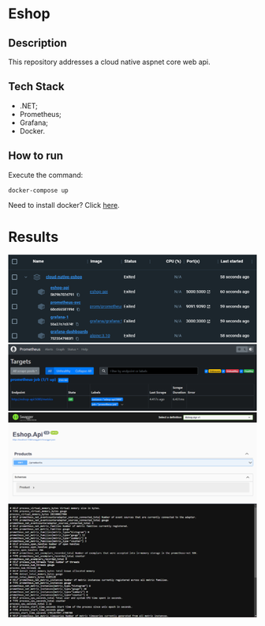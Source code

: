 # Eshop

## Description
This repository addresses a cloud native aspnet core web api.

## Tech Stack
- .NET;
- Prometheus;
- Grafana;
- Docker.

## How to run
Execute the command:
```
docker-compose up
```

Need to install docker? Click [here](https://docs.docker.com/engine/install/).

# Results
<img src="./docs/screenshot-docker-desktop.png" />
<img src="./docs/screenshot-dashboard-prometheus.png" />
<img src="./docs/screenshot-swagger-ui.png" />
<img src="./docs/screenshot-metrics-prometheus.png" />